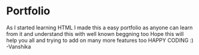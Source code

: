 # Portfolio
As I started learning HTML 
I made this a easy portfolio as anyone can learn from it and understand this with well known beggning too 
Hope this will help you all and trying to add on many more features too
HAPPY CODING :)
-Vanshika 
